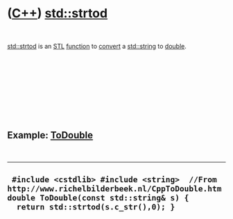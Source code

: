 



 

 

 

 

 

([C++](Cpp.md)) [std::strtod](CppStrtod.md)
=============================================

 

[std::strtod](CppStrtod.md) is an [STL](CppStl.md)
[function](CppFunction.md) to [convert](CppConvert.md) a
[std::string](CppString.md) to [double](CppDouble.md).

 

 

 

 

 

Example: [ToDouble](CppToDouble.md)
------------------------------------

 

  -----------------------------------------------------------------------------------------------------------------------------------------------------------------------------
  ` #include <cstdlib> #include <string>  //From http://www.richelbilderbeek.nl/CppToDouble.htm double ToDouble(const std::string& s) {   return std::strtod(s.c_str(),0); }`
  -----------------------------------------------------------------------------------------------------------------------------------------------------------------------------

 

 

 

 

 





 




